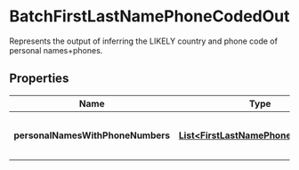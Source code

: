 

# BatchFirstLastNamePhoneCodedOut

Represents the output of inferring the LIKELY country and phone code of personal names+phones.

## Properties

| Name | Type | Description | Notes |
|------------ | ------------- | ------------- | -------------|
|**personalNamesWithPhoneNumbers** | [**List&lt;FirstLastNamePhoneCodedOut&gt;**](FirstLastNamePhoneCodedOut.md) | Classified phone-coded names |  [optional] |



